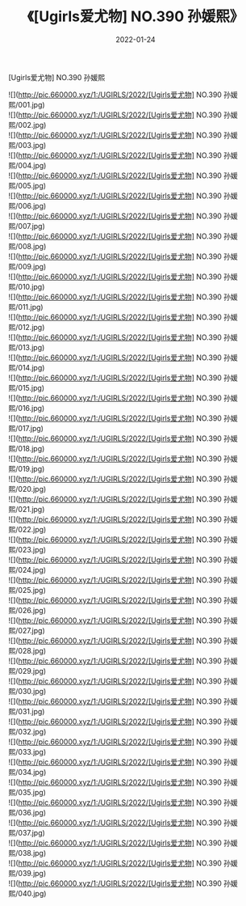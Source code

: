 ﻿---
layout: post
title:  《[Ugirls爱尤物] NO.390 孙媛熙》
date:   2022-01-24
img: http://pic.660000.xyz/1:/UGIRLS/2022/[Ugirls爱尤物] NO.390 孙媛熙/000.jpg
categories: [美女, 清纯, 唯美]
---

[Ugirls爱尤物] NO.390 孙媛熙

 ![](http://pic.660000.xyz/1:/UGIRLS/2022/[Ugirls爱尤物] NO.390 孙媛熙/001.jpg) <br>![](http://pic.660000.xyz/1:/UGIRLS/2022/[Ugirls爱尤物] NO.390 孙媛熙/002.jpg) <br>![](http://pic.660000.xyz/1:/UGIRLS/2022/[Ugirls爱尤物] NO.390 孙媛熙/003.jpg) <br>![](http://pic.660000.xyz/1:/UGIRLS/2022/[Ugirls爱尤物] NO.390 孙媛熙/004.jpg) <br>![](http://pic.660000.xyz/1:/UGIRLS/2022/[Ugirls爱尤物] NO.390 孙媛熙/005.jpg) <br>![](http://pic.660000.xyz/1:/UGIRLS/2022/[Ugirls爱尤物] NO.390 孙媛熙/006.jpg) <br>![](http://pic.660000.xyz/1:/UGIRLS/2022/[Ugirls爱尤物] NO.390 孙媛熙/007.jpg) <br>![](http://pic.660000.xyz/1:/UGIRLS/2022/[Ugirls爱尤物] NO.390 孙媛熙/008.jpg) <br>![](http://pic.660000.xyz/1:/UGIRLS/2022/[Ugirls爱尤物] NO.390 孙媛熙/009.jpg) <br>![](http://pic.660000.xyz/1:/UGIRLS/2022/[Ugirls爱尤物] NO.390 孙媛熙/010.jpg) <br>![](http://pic.660000.xyz/1:/UGIRLS/2022/[Ugirls爱尤物] NO.390 孙媛熙/011.jpg) <br>![](http://pic.660000.xyz/1:/UGIRLS/2022/[Ugirls爱尤物] NO.390 孙媛熙/012.jpg) <br>![](http://pic.660000.xyz/1:/UGIRLS/2022/[Ugirls爱尤物] NO.390 孙媛熙/013.jpg) <br>![](http://pic.660000.xyz/1:/UGIRLS/2022/[Ugirls爱尤物] NO.390 孙媛熙/014.jpg) <br>![](http://pic.660000.xyz/1:/UGIRLS/2022/[Ugirls爱尤物] NO.390 孙媛熙/015.jpg) <br>![](http://pic.660000.xyz/1:/UGIRLS/2022/[Ugirls爱尤物] NO.390 孙媛熙/016.jpg) <br>![](http://pic.660000.xyz/1:/UGIRLS/2022/[Ugirls爱尤物] NO.390 孙媛熙/017.jpg) <br>![](http://pic.660000.xyz/1:/UGIRLS/2022/[Ugirls爱尤物] NO.390 孙媛熙/018.jpg) <br>![](http://pic.660000.xyz/1:/UGIRLS/2022/[Ugirls爱尤物] NO.390 孙媛熙/019.jpg) <br>![](http://pic.660000.xyz/1:/UGIRLS/2022/[Ugirls爱尤物] NO.390 孙媛熙/020.jpg) <br>![](http://pic.660000.xyz/1:/UGIRLS/2022/[Ugirls爱尤物] NO.390 孙媛熙/021.jpg) <br>![](http://pic.660000.xyz/1:/UGIRLS/2022/[Ugirls爱尤物] NO.390 孙媛熙/022.jpg) <br>![](http://pic.660000.xyz/1:/UGIRLS/2022/[Ugirls爱尤物] NO.390 孙媛熙/023.jpg) <br>![](http://pic.660000.xyz/1:/UGIRLS/2022/[Ugirls爱尤物] NO.390 孙媛熙/024.jpg) <br>![](http://pic.660000.xyz/1:/UGIRLS/2022/[Ugirls爱尤物] NO.390 孙媛熙/025.jpg) <br>![](http://pic.660000.xyz/1:/UGIRLS/2022/[Ugirls爱尤物] NO.390 孙媛熙/026.jpg) <br>![](http://pic.660000.xyz/1:/UGIRLS/2022/[Ugirls爱尤物] NO.390 孙媛熙/027.jpg) <br>![](http://pic.660000.xyz/1:/UGIRLS/2022/[Ugirls爱尤物] NO.390 孙媛熙/028.jpg) <br>![](http://pic.660000.xyz/1:/UGIRLS/2022/[Ugirls爱尤物] NO.390 孙媛熙/029.jpg) <br>![](http://pic.660000.xyz/1:/UGIRLS/2022/[Ugirls爱尤物] NO.390 孙媛熙/030.jpg) <br>![](http://pic.660000.xyz/1:/UGIRLS/2022/[Ugirls爱尤物] NO.390 孙媛熙/031.jpg) <br>![](http://pic.660000.xyz/1:/UGIRLS/2022/[Ugirls爱尤物] NO.390 孙媛熙/032.jpg) <br>![](http://pic.660000.xyz/1:/UGIRLS/2022/[Ugirls爱尤物] NO.390 孙媛熙/033.jpg) <br>![](http://pic.660000.xyz/1:/UGIRLS/2022/[Ugirls爱尤物] NO.390 孙媛熙/034.jpg) <br>![](http://pic.660000.xyz/1:/UGIRLS/2022/[Ugirls爱尤物] NO.390 孙媛熙/035.jpg) <br>![](http://pic.660000.xyz/1:/UGIRLS/2022/[Ugirls爱尤物] NO.390 孙媛熙/036.jpg) <br>![](http://pic.660000.xyz/1:/UGIRLS/2022/[Ugirls爱尤物] NO.390 孙媛熙/037.jpg) <br>![](http://pic.660000.xyz/1:/UGIRLS/2022/[Ugirls爱尤物] NO.390 孙媛熙/038.jpg) <br>![](http://pic.660000.xyz/1:/UGIRLS/2022/[Ugirls爱尤物] NO.390 孙媛熙/039.jpg) <br>![](http://pic.660000.xyz/1:/UGIRLS/2022/[Ugirls爱尤物] NO.390 孙媛熙/040.jpg) <br>